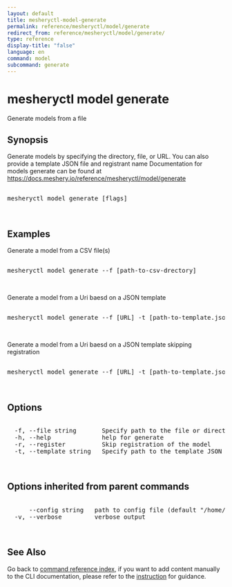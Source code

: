 ```yaml
---
layout: default
title: mesheryctl-model-generate
permalink: reference/mesheryctl/model/generate
redirect_from: reference/mesheryctl/model/generate/
type: reference
display-title: "false"
language: en
command: model
subcommand: generate
---
```


# mesheryctl model generate

Generate models from a file

## Synopsis

Generate models by specifying the directory, file, or URL. You can also provide a template JSON file and registrant name
Documentation for models generate can be found at https://docs.meshery.io/reference/mesheryctl/model/generate
<pre class='codeblock-pre'>
<div class='codeblock'>
mesheryctl model generate [flags]

</div>
</pre> 

## Examples

Generate a model from a CSV file(s)
<pre class='codeblock-pre'>
<div class='codeblock'>
mesheryctl model generate --f [path-to-csv-drectory]

</div>
</pre> 

Generate a model from a Uri baesd on a JSON template
<pre class='codeblock-pre'>
<div class='codeblock'>
mesheryctl model generate --f [URL] -t [path-to-template.json]

</div>
</pre> 

Generate a model from a Uri baesd on a JSON template skipping registration
<pre class='codeblock-pre'>
<div class='codeblock'>
mesheryctl model generate --f [URL] -t [path-to-template.json] -r

</div>
</pre> 

## Options

<pre class='codeblock-pre'>
<div class='codeblock'>
  -f, --file string       Specify path to the file or directory
  -h, --help              help for generate
  -r, --register          Skip registration of the model
  -t, --template string   Specify path to the template JSON file

</div>
</pre>

## Options inherited from parent commands

<pre class='codeblock-pre'>
<div class='codeblock'>
      --config string   path to config file (default "/home/runner/.meshery/config.yaml")
  -v, --verbose         verbose output

</div>
</pre>

## See Also

Go back to [command reference index](/reference/mesheryctl/), if you want to add content manually to the CLI documentation, please refer to the [instruction](/project/contributing/contributing-cli#preserving-manually-added-documentation) for guidance.
